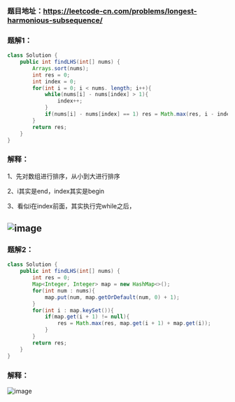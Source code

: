 ### 题目地址：https://leetcode-cn.com/problems/longest-harmonious-subsequence/

### 题解1：
``` java
class Solution {
    public int findLHS(int[] nums) {
        Arrays.sort(nums);
        int res = 0;
        int index = 0;
        for(int i = 0; i < nums. length; i++){
            while(nums[i] - nums[index] > 1){
                index++;
            }
            if(nums[i] - nums[index] == 1) res = Math.max(res, i - index + 1);
        }
        return res;
    }
}
```
### 解释：
1、先对数组进行排序，从小到大进行排序

2、i其实是end，index其实是begin

3、看似i在index前面，其实执行完while之后，

![image]()
---

### 题解2：

``` java
class Solution {
    public int findLHS(int[] nums) {
        int res = 0;
        Map<Integer, Integer> map = new HashMap<>();
        for(int num : nums){
            map.put(num, map.getOrDefault(num, 0) + 1);
        }
        for(int i : map.keySet()){
            if(map.get(i + 1) != null){
                res = Math.max(res, map.get(i + 1) + map.get(i));
            }
        }
        return res;
    }
}
```

### 解释：
![image]()
